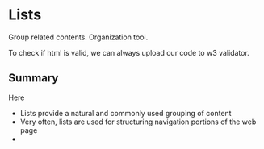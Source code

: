 # Lists

Group related contents. Organization tool.

To check if html is valid, we can always upload our 
code to w3 validator.

## Summary
Here
- Lists provide a natural and commonly used grouping
of content
- Very often, lists are used for structuring navigation portions of the web page
- 